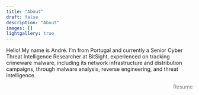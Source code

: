 ```yaml
---
title: "About"
draft: false
description: "About"
images: []
lightgallery: true
---
```


Hello! My name is André. I’m from Portugal and currently a Senior Cyber Threat Intelligence Researcher at BitSight, experienced on tracking crimeware malware, including its network infrastructure and distribution campaigns, through malware analysis, reverse engineering, and threat intelligence.  

<p align="right" ><a href="/andre-tavares-resume.pdf" style="color:grey; text-decoration: none;">Resume</a></p>
